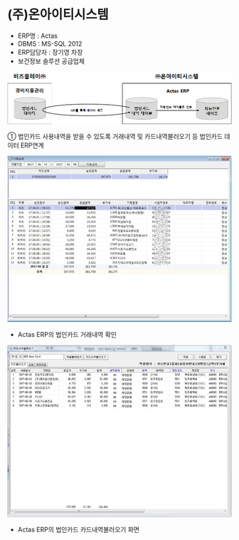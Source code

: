 # \(주\)온아이티시스템

 - ERP명 : Actas  
 - DBMS : MS-SQL 2012  
 - ERP담당자 : 장기영 차장  
 - 보건정보 솔루션 공급업체

![\[&#xADF8;&#xB9BC;1\] &#xAD6C;&#xC131;&#xB3C4;](../../../../.gitbook/assets/image%20%28235%29.png)

   ①  법인카드 사용내역을 받을 수 있도록 거래내역 및 카드내역불러오기 등 법인카드 데이터 ERP연계

![\[&#xADF8;&#xB9BC;2\] &#xAC70;&#xB798;&#xB0B4;&#xC5ED; &#xD654;&#xBA74;](../../../../.gitbook/assets/image%20%28259%29.png)

 - Actas ERP의 법인카드 거래내역 확인

![\[&#xADF8;&#xB9BC;3\] &#xCE74;&#xB4DC;&#xB0B4;&#xC5ED;&#xBD88;&#xB7EC;&#xC624;&#xAE30; &#xD654;&#xBA74;](../../../../.gitbook/assets/image%20%2893%29.png)

 - Actas ERP의 법인카드 카드내역불러오기 화면

